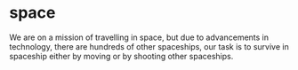 # space
We are on a mission of travelling in space, but due to advancements in technology, there are hundreds of other spaceships, our task is to survive in spaceship either by moving or by shooting other spaceships.
